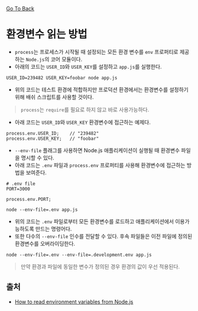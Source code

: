 [Go To Back](../nodejs.md)

# 환경변수 읽는 방법

- `process`는 프로세스가 시작될 때 설정되는 모든 환경 변수를 `env` 프로퍼티로 제공하는 `Node.js`의 코어 모듈이다.
- 아래의 코드는 `USER_ID`와 `USER_KEY`를 설정하고 `app.js`를 실행한다.

```
USER_ID=239482 USER_KEY=foobar node app.js
```
- 위의 코드는 테스트 환경에 적합하지만 프로덕션 환경에서는 환경변수를 설정하기 위해 배쉬 스크립트를 사용할 것이다.

> `process`는 `require`를 필요로 하지 않고 바로 사용가능하다.

- 아래 코드는 `USER_ID`와 `USER_KEY` 환경변수에 접근하는 예제다.
```
process.env.USER_ID;    // "239482"
process.env.USER_KEY;   // "foobar"
```

- `--env-file` 플래그를 사용하면 Node.js 애플리케이션이 실행될 때 환경변수 파일을 명시할 수 있다.
- 아래 코드는 `.env` 파일과 `process.env` 프로퍼티를 사용해 환경변수에 접근하는 방법을 보여준다.

```
# .env file
PORT=3000
```
```
process.env.PORT;
```
```
node --env-file=.env app.js
```
- 위의 코드는 `.env` 파일로부터 모든 환경변수를 로드하고 애플리케이션에서 이용가능하도록 만드는 명령어다.
- 또한 다수의 `--env-file` 인수를 전달할 수 있다. 후속 파일들은 이전 파일에 정의된 환경변수를 오버라이딩한다. 

```
node --env-file=.env --env-file=.development.env app.js
```

> 만약 환경과 파일에 동일한 변수가 정의된 경우 환경의 값이 우선 적용된다.

## 출처
- [How to read environment variables from Node.js](https://nodejs.org/en/learn/command-line/how-to-read-environment-variables-from-nodejs#how-to-read-environment-variables-from-nodejs)